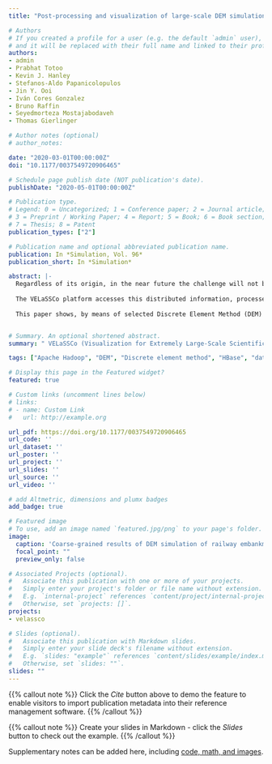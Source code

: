 ```yaml
---
title: "Post-processing and visualization of large-scale DEM simulation data with the open-source VELaSSCo platform"

# Authors
# If you created a profile for a user (e.g. the default `admin` user), write the username (folder name) here 
# and it will be replaced with their full name and linked to their profile.
authors:
- admin
- Prabhat Totoo
- Kevin J. Hanley
- Stefanos-Aldo Papanicolopulos
- Jin Y. Ooi
- Iván Cores Gonzalez
- Bruno Raffin
- Seyedmorteza Mostajabodaveh
- Thomas Gierlinger 

# Author notes (optional)
# author_notes:

date: "2020-03-01T00:00:00Z"
doi: "10.1177/0037549720906465"

# Schedule page publish date (NOT publication's date).
publishDate: "2020-05-01T00:00:00Z"

# Publication type.
# Legend: 0 = Uncategorized; 1 = Conference paper; 2 = Journal article;
# 3 = Preprint / Working Paper; 4 = Report; 5 = Book; 6 = Book section;
# 7 = Thesis; 8 = Patent
publication_types: ["2"]

# Publication name and optional abbreviated publication name.
publication: In *Simulation, Vol. 96*
publication_short: In *Simulation*

abstract: |-
  Regardless of its origin, in the near future the challenge will not be how to generate data, but rather how to manage big and highly distributed data to make it more easily handled and more accessible by users on their personal devices. VELaSSCo (Visualization for Extremely Large-Scale Scientific Computing) is a platform developed to provide new visual analysis methods for large-scale simulations serving the petabyte era. The platform adopts Big Data tools/architectures to enable in-situ processing for analytics of engineering and scientific data and hardware-accelerated interactive visualization. In large-scale simulations, the domain is partitioned across several thousand nodes, and the data (mesh and results) are stored on those nodes in a distributed manner. 
  
  The VELaSSCo platform accesses this distributed information, processes the raw data, and returns the results to the users for local visualization by their specific visualization clients and tools. The global goal of VELaSSCo is to provide Big Data tools for the engineering and scientific community, in order to better manipulate simulations with billions of distributed records. The ability to easily handle large amounts of data will also enable larger, higher resolution simulations, which will allow the scientific and engineering communities to garner new knowledge from simulations previously considered too large to handle. 
  
  This paper shows, by means of selected Discrete Element Method (DEM) simulation use cases, that the VELaSSCo platform facilitates distributed post-processing and visualization of large engineering datasets.


# Summary. An optional shortened abstract.
summary: " VELaSSCo (Visualization for Extremely Large-Scale Scientific Computing) is a platform developed to provide new visual analysis methods for large-scale simulations serving the petabyte era. The platform adopts Big Data tools/architectures to enable in-situ processing for analytics of engineering and scientific data and hardware-accelerated interactive visualization."

tags: ["Apache Hadoop", "DEM", "Discrete element method", "HBase", "data analytics", "discrete-to-continuum", "visualization"]

# Display this page in the Featured widget?
featured: true

# Custom links (uncomment lines below)
# links:
# - name: Custom Link
#   url: http://example.org

url_pdf: https://doi.org/10.1177/0037549720906465
url_code: ''
url_dataset: ''
url_poster: ''
url_project: ''
url_slides: ''
url_source: ''
url_video: ''

# add Altmetric, dimensions and plumx badges
add_badge: true

# Featured image
# To use, add an image named `featured.jpg/png` to your page's folder. 
image:
  caption: 'Coarse-grained results of DEM simulation of railway embankment'
  focal_point: ""
  preview_only: false

# Associated Projects (optional).
#   Associate this publication with one or more of your projects.
#   Simply enter your project's folder or file name without extension.
#   E.g. `internal-project` references `content/project/internal-project/index.md`.
#   Otherwise, set `projects: []`.
projects:
- velassco

# Slides (optional).
#   Associate this publication with Markdown slides.
#   Simply enter your slide deck's filename without extension.
#   E.g. `slides: "example"` references `content/slides/example/index.md`.
#   Otherwise, set `slides: ""`.
slides: ""
---
```


{{% callout note %}}
Click the *Cite* button above to demo the feature to enable visitors to import publication metadata into their reference management software.
{{% /callout %}}

{{% callout note %}}
Create your slides in Markdown - click the *Slides* button to check out the example.
{{% /callout %}}

Supplementary notes can be added here, including [code, math, and images](https://wowchemy.com/docs/writing-markdown-latex/).

